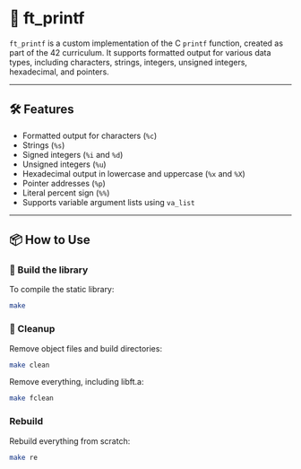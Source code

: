 # 🎯 ft_printf

`ft_printf` is a custom implementation of the C `printf` function, created as part of the 42 curriculum. It supports formatted output for various data types, including characters, strings, integers, unsigned integers, hexadecimal, and pointers.

---

## 🛠️ Features

- Formatted output for characters (`%c`)
- Strings (`%s`)
- Signed integers (`%i` and `%d`)
- Unsigned integers (`%u`)
- Hexadecimal output in lowercase and uppercase (`%x` and `%X`)
- Pointer addresses (`%p`)
- Literal percent sign (`%%`)
- Supports variable argument lists using `va_list`

---

## 📦 How to Use

### 🧪 Build the library
To compile the static library:

```bash
make
```

### 🧹 Cleanup
Remove object files and build directories:

```bash
make clean
```

Remove everything, including libft.a:
```bash
make fclean
```

### Rebuild
Rebuild everything from scratch:
```bash
make re
```
